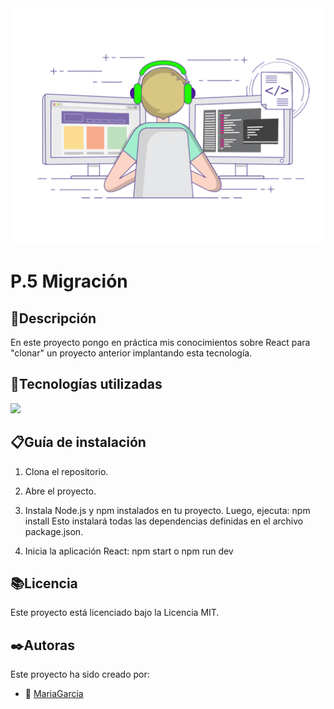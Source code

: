 
<img src="./src/assets/images/imagec.gif" style="animation: spin 4s linear infinite;">

<h1>P.5 Migración</h1>

## 💬Descripción
En este proyecto pongo en práctica mis conocimientos sobre React para "clonar" un proyecto anterior implantando esta tecnología.

## 🔭Tecnologías utilizadas
<img src="https://skillicons.dev/icons?i=html,css,js,nodejs,react,)](https://skillicons.dev"/>

## 📋Guía de instalación 
1. Clona el repositorio.

2. Abre el proyecto.

3. Instala Node.js y npm instalados en tu proyecto. Luego, ejecuta: npm install
Esto instalará todas las dependencias definidas en el archivo package.json.

4. Inicia la aplicación React: npm start o npm run dev


## 📚Licencia

Este proyecto está licenciado bajo la Licencia MIT. 

## ✒️Autoras

Este proyecto ha sido creado por:


- 🎨 [MariaGarcia](https://github.com/MariaGarciaJordan)
